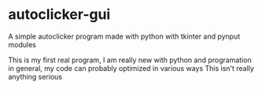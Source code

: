 # autoclicker-gui
A simple autoclicker program made with python with tkinter and pynput modules


This is my first real program, I am really new with python and programation in general, my code can probably optimized in various ways
This isn't really anything serious
